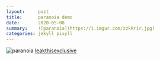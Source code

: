 ```yaml
---
layout:     post
title:      paranoia demo
date:       2020-05-08
summary:    ![paranoia](https://i.imgur.com/zzkRrir.jpg)
categories: jekyll pixyll
---
```


![paranoia](https://i.imgur.com/zzkRrir.jpg)
[leakthisexclusive](https://www.dropbox.com/s/4i1kn7zkt0gx77g/PARANOIA.mp3?dl=0)
